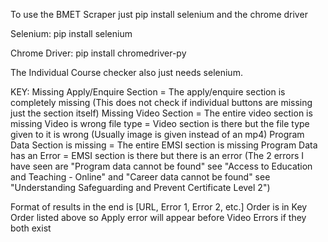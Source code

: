 To use the BMET Scraper just pip install selenium and the chrome driver

Selenium:
pip install selenium

Chrome Driver:
pip install chromedriver-py

The Individual Course checker also just needs selenium.

KEY:
Missing Apply/Enquire Section = The apply/enquire section is completely missing (This does not check if individual buttons are missing just the section itself)
Missing Video Section = The entire video section is missing
Video is wrong file type = Video section is there but the file type given to it is wrong (Usually image is given instead of an mp4)
Program Data Section is missing = The entire EMSI section is missing
Program Data has an Error = EMSI section is there but there is an error (The 2 errors I have seen are "Program data cannot be found" see "Access to Education and Teaching - Online" and "Career data cannot be found" see "Understanding Safeguarding and Prevent Certificate Level 2")

Format of results in the end is [URL, Error 1, Error 2, etc.] 
Order is in Key Order listed above so Apply error will appear before Video Errors if they both exist
